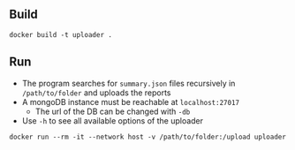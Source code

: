## Build

```
docker build -t uploader .
```

## Run

* The program searches for `summary.json` files recursively in `/path/to/folder` and uploads the reports
* A mongoDB instance must be reachable at `localhost:27017`
  * The url of the DB can be changed with `-db`
* Use `-h` to see all available options of the uploader

```
docker run --rm -it --network host -v /path/to/folder:/upload uploader
```

